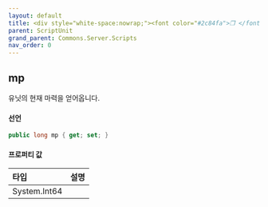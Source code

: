 ```yaml
---
layout: default
title: <div style="white-space:nowrap;"><font color="#2c84fa">❒ </font>mp</div>
parent: ScriptUnit
grand_parent: Commons.Server.Scripts
nav_order: 0
---
```


<!-- 아래로 편집 -->



## mp
유닛의 현재 마력을 얻어옵니다.

#### 선언
```cs
public long mp { get; set; }
```
#### 프로퍼티 값

|타입|설명|
|:-|:-|
|System.Int64|	